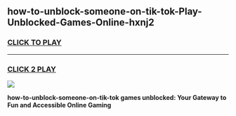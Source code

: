 
## how-to-unblock-someone-on-tik-tok-Play-Unblocked-Games-Online-hxnj2
<h3>
<a href="https://premium76.site?title=how-to-unblock-someone-on-tik-tok&ref=25A">CLICK TO PLAY</a></h3>
<hr>

<h3>
<a href="https://premium76.site?title=how-to-unblock-someone-on-tik-tok&ref=25A">CLICK 2 PLAY</a>
  
</h3>

<a href="https://premium76.site?title=how-to-unblock-someone-on-tik-tok&ref=25A"><img src="https://clearcache.store/games.png"></a>


**how-to-unblock-someone-on-tik-tok games unblocked: Your Gateway to Fun and Accessible Online Gaming**

